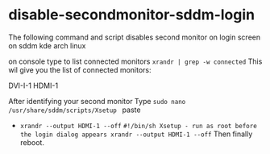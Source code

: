 # disable-secondmonitor-sddm-login
The following command and script disables second monitor on login screen on sddm kde arch linux

on console type to list connected monitors
``` xrandr | grep -w connected ```
This wil give you the list of connected monitors:

DVI-I-1
HDMI-1

After identifying your second monitor 
Type `sudo nano /usr/share/sddm/scripts/Xsetup `
paste 
 - ```xrandr --output HDMI-1 --off``` 
`
#!/bin/sh
Xsetup - run as root before the login dialog appears
xrandr --output HDMI-1 --off
`
Then finally reboot.

